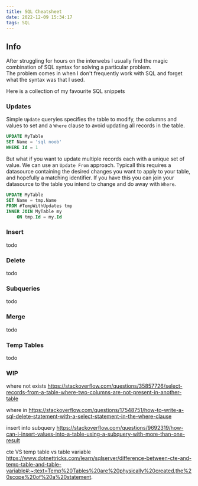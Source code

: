 ```yaml
---
title: SQL Cheatsheet
date: 2022-12-09 15:34:17
tags: SQL
---
```


## Info

After struggling for hours on the interwebs I usually find the magic combination of SQL syntax for solving a particular problem.  
The problem comes in when I don't frequently work with SQL and forget what the syntax was that I used.  

Here is a collection of my favourite SQL snippets

### Updates

Simple `Update` queryies specifies the table to modify, the columns and values to set and a `Where` clause to avoid updating all records in the table.  

``` SQL
UPDATE MyTable
SET Name = 'sql noob'
WHERE Id = 1
```

But what if you want to update multiple records each with a unique set of value. We can use an `Update From` approach. Typicall this requires a datasource containing the desired changes you want to apply to your table, and hopefully a matching identifier. If you have this you can join your datasource to the table you intend to change and do away with `Where`.

``` SQL
UPDATE MyTable
SET Name = tmp.Name
FROM #TempWithUpdates tmp
INNER JOIN MyTable my
    ON tmp.Id = my.Id
```

### Insert

todo

### Delete

todo

### Subqueries

todo

### Merge

todo

### Temp Tables

todo

### WIP 

where not exists
https://stackoverflow.com/questions/35857726/select-records-from-a-table-where-two-columns-are-not-present-in-another-table

where in
https://stackoverflow.com/questions/17548751/how-to-write-a-sql-delete-statement-with-a-select-statement-in-the-where-clause

insert into subquery
https://stackoverflow.com/questions/9692319/how-can-i-insert-values-into-a-table-using-a-subquery-with-more-than-one-result

cte VS temp table vs table variable
https://www.dotnettricks.com/learn/sqlserver/difference-between-cte-and-temp-table-and-table-variable#:~:text=Temp%20Tables%20are%20physically%20created,the%20scope%20of%20a%20statement.